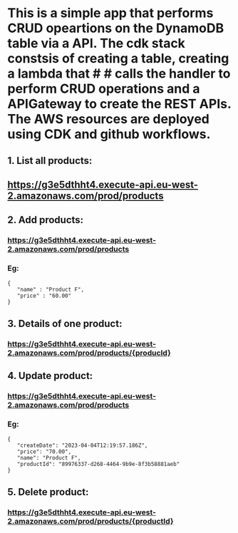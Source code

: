 # This is a simple app that performs CRUD opeartions on the DynamoDB table via a API. The cdk stack constsis of creating a table, creating a lambda that # # calls the handler to perform CRUD operations and a APIGateway to create the REST APIs. The AWS resources are deployed using CDK and github workflows.

## 1. List all products:
##   https://g3e5dthht4.execute-api.eu-west-2.amazonaws.com/prod/products

## 2. Add products:
###   https://g3e5dthht4.execute-api.eu-west-2.amazonaws.com/prod/products
###   Eg:
   ```
   {
      "name" : "Product F",
      "price" : "60.00"
   }
   ```

## 3. Details of one product:
###   https://g3e5dthht4.execute-api.eu-west-2.amazonaws.com/prod/products/{producId}

## 4. Update product:
###   https://g3e5dthht4.execute-api.eu-west-2.amazonaws.com/prod/products
###   Eg:
   ```
   {
      "createDate": "2023-04-04T12:19:57.186Z",
      "price": "70.00",
      "name": "Product F",
      "productId": "89976337-d268-4464-9b9e-8f3b58881aeb"
   }
   ```
## 5. Delete product:
### https://g3e5dthht4.execute-api.eu-west-2.amazonaws.com/prod/products/{productId}
